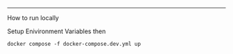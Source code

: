 ---

How to run locally

Setup Enivironment Variables then

```
docker compose -f docker-compose.dev.yml up
```
